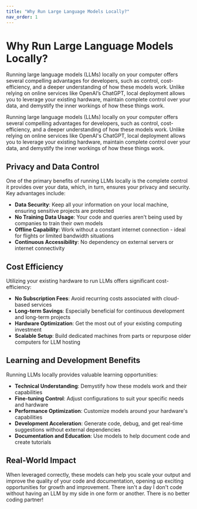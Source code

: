 ```yaml
---
title: "Why Run Large Language Models Locally?"
nav_order: 1
---
```


# Why Run Large Language Models Locally?

Running large language models (LLMs) locally on your computer offers several compelling advantages for developers, such as control, cost-efficiency, and a deeper understanding of how these models work. Unlike relying on online services like OpenAI’s ChatGPT, local deployment allows you to leverage your existing hardware, maintain complete control over your data, and demystify the inner workings of how these things work.

Running large language models (LLMs) locally on your computer offers several compelling advantages for developers, such as control, cost-efficiency, and a deeper understanding of how these models work. Unlike relying on online services like OpenAI's ChatGPT, local deployment allows you to leverage your existing hardware, maintain complete control over your data, and demystify the inner workings of how these things work.

## Privacy and Data Control

One of the primary benefits of running LLMs locally is the complete control it provides over your data, which, in turn, ensures your privacy and security. Key advantages include:

- **Data Security**: Keep all your information on your local machine, ensuring sensitive projects are protected
- **No Training Data Usage**: Your code and queries aren't being used by companies to train their own models
- **Offline Capability**: Work without a constant internet connection - ideal for flights or limited bandwidth situations
- **Continuous Accessibility**: No dependency on external servers or internet connectivity

## Cost Efficiency

Utilizing your existing hardware to run LLMs offers significant cost-efficiency:

- **No Subscription Fees**: Avoid recurring costs associated with cloud-based services
- **Long-term Savings**: Especially beneficial for continuous development and long-term projects
- **Hardware Optimization**: Get the most out of your existing computing investment
- **Scalable Setup**: Build dedicated machines from parts or repurpose older computers for LLM hosting

## Learning and Development Benefits

Running LLMs locally provides valuable learning opportunities:

- **Technical Understanding**: Demystify how these models work and their capabilities
- **Fine-tuning Control**: Adjust configurations to suit your specific needs and hardware
- **Performance Optimization**: Customize models around your hardware's capabilities
- **Development Acceleration**: Generate code, debug, and get real-time suggestions without external dependencies
- **Documentation and Education**: Use models to help document code and create tutorials

## Real-World Impact

When leveraged correctly, these models can help you scale your output and improve the quality of your code and documentation, opening up exciting opportunities for growth and improvement. There isn't a day I don't code without having an LLM by my side in one form or another. There is no better coding partner!

